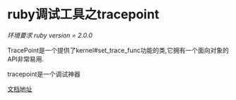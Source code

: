 # ruby调试工具之tracepoint

*环境要求 ruby version = 2.0.0*

TracePoint是一个提供了kernel#set_trace_func功能的类,它拥有一个面向对象的API非常易用.

tracepoint是一个调试神器

[文档地址](http://ruby-doc.org/core-2.0.0/TracePoint.html)